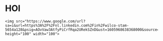 <htmL>
    <h1>HOI</h1>

    <img src="https://www.google.com/url?sa=i&url=https%3A%2F%2Fnl.linkedin.com%2Fin%2Fwilco-stam-5654a128&psig=AOvVaw3AtfyPiCrfRqa2URekSZnD&ust=1605968638368000&source=images&cd=vfe&ved=0CAIQjRxqFwoTCMCf1sKpke0CFQAAAAAdAAAAABAD" height="100" width="100">
</htmL>